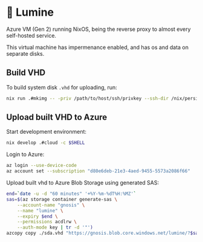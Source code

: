 # 🌸 Lumine

Azure VM (Gen 2) running NixOS, being the reverse proxy to almost every self-hosted service.

This virtual machine has impermenance enabled, and has os and data on separate disks.

## Build VHD

To build system disk `.vhd` for uploading, run:

```bash
nix run .#mkimg -- -priv /path/to/host/ssh/privkey --ssh-dir /nix/persist/etc/ssh -f vhd --fixed-size lumine
```

## Upload built VHD to Azure

Start development environment:

```bash
nix develop .#cloud -c $SHELL
```

Login to Azure:

```bash
az login --use-device-code
az account set --subscription "d80e6deb-21e3-4aed-9455-5573a2086f66"
```

Upload built vhd to Azure Blob Storage using generated SAS:

```bash
end=`date -u -d "60 minutes" '+%Y-%m-%dT%H:%MZ'`
sas=$(az storage container generate-sas \
    --account-name "gnosis" \
    --name "lumine" \
    --expiry $end \
    --permissions acdlrw \
    --auth-mode key | tr -d '"')
azcopy copy ./sda.vhd "https://gnosis.blob.core.windows.net/lumine/?$sas" --blob-type PageBlob
```
